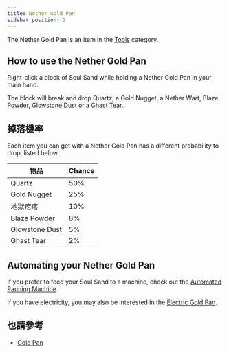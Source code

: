 ```yaml
---
title: Nether Gold Pan
sidebar_position: 2
---
```


The Nether Gold Pan is an item in the [Tools](Tools) category.

## How to use the Nether Gold Pan

Right-click a block of Soul Sand while holding a Nether Gold Pan in your main hand.

The block will break and drop Quartz, a Gold Nugget, a Nether Wart, Blaze Powder, Glowstone Dust or a Ghast Tear.

## 掉落機率

Each item you can get with a Nether Gold Pan has a different probability to drop, listed below.

| 物品             | Chance |
| -------------- | ------ |
| Quartz         | 50%    |
| Gold Nugget    | 25%    |
| 地獄疙瘩           | 10%    |
| Blaze Powder   | 8%     |
| Glowstone Dust | 5%     |
| Ghast Tear     | 2%     |

## Automating your Nether Gold Pan

If you prefer to feed your Soul Sand to a machine, check out the [Automated Panning Machine](Automated-Panning-Machine).

If you have electricity, you may also be interested in the [Electric Gold Pan](Electric-Gold-Pan).

## 也請參考

* [Gold Pan](Gold-Pan)
